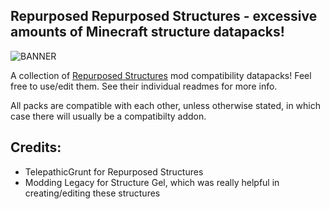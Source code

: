 ## Repurposed Repurposed Structures - excessive amounts of Minecraft structure datapacks!

![BANNER](http://i.creativecommons.org/p/zero/1.0/88x31.png)

A collection of [Repurposed Structures](https://github.com/TelepathicGrunt/RepurposedStructures) mod compatibility datapacks!
Feel free to use/edit them.
See their individual readmes for more info.

All packs are compatible with each other, unless otherwise stated, in which case there will usually be a compatibilty addon.

## Credits:

- TelepathicGrunt for Repurposed Structures
- Modding Legacy for Structure Gel, which was really helpful in creating/editing these structures
